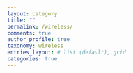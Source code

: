 ```yaml
---
layout: category
title: ""
permalink: /wireless/
comments: true
author_profile: true
taxonomy: wireless
entries_layout: # list (default), grid
categories: true
---
```

